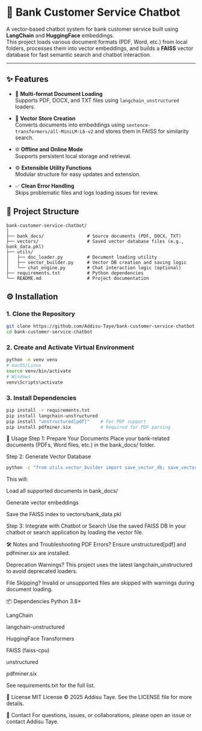 # 🏦 Bank Customer Service Chatbot

A vector-based chatbot system for bank customer service built using **LangChain** and **HuggingFace** embeddings.  
This project loads various document formats (PDF, Word, etc.) from local folders, processes them into vector embeddings, and builds a **FAISS** vector database for fast semantic search and chatbot interaction.

---

## ✨ Features

- 📄 **Multi-format Document Loading**  
  Supports PDF, DOCX, and TXT files using `langchain_unstructured` loaders.

- 🧠 **Vector Store Creation**  
  Converts documents into embeddings using `sentence-transformers/all-MiniLM-L6-v2` and stores them in FAISS for similarity search.

- 🌐 **Offline and Online Mode**  
  Supports persistent local storage and retrieval.

- ⚙️ **Extensible Utility Functions**  
  Modular structure for easy updates and extension.

- ✅ **Clean Error Handling**  
  Skips problematic files and logs loading issues for review.



## 📁 Project Structure

```plaintext
bank-customer-service-chatbot/
│
├── bank_docs/                # Source documents (PDF, DOCX, TXT)
├── vectors/                  # Saved vector database files (e.g., bank_data.pkl)
├── utils/
│   ├── doc_loader.py         # Document loading utility
│   ├── vector_builder.py     # Vector DB creation and saving logic
│   └── chat_engine.py        # Chat interaction logic (optional)
├── requirements.txt          # Python dependencies
└── README.md                 # Project documentation
```


## ⚙️ Installation

### 1. Clone the Repository

```bash
git clone https://github.com/Addisu-Taye/bank-customer-service-chatbot.git
cd bank-customer-service-chatbot
```
### 2. Create and Activate Virtual Environment

```bash
python -m venv venv
# macOS/Linux
source venv/bin/activate
# Windows
venv\Scripts\activate

```
### 3. Install Dependencies

```bash
pip install -r requirements.txt
pip install langchain-unstructured
pip install "unstructured[pdf]"    # For PDF support
pip install pdfminer.six           # Required for PDF parsing
```
🚀 Usage
Step 1: Prepare Your Documents
Place your bank-related documents (PDFs, Word files, etc.) in the bank_docs/ folder.

Step 2: Generate Vector Database

```bash
python -c "from utils.vector_builder import save_vector_db; save_vector_db('bank_docs', 'vectors')"
```
This will:

Load all supported documents in bank_docs/

Generate vector embeddings

Save the FAISS index to vectors/bank_data.pkl

Step 3: Integrate with Chatbot or Search
Use the saved FAISS DB in your chatbot or search application by loading the vector file.

🛠 Notes and Troubleshooting
PDF Errors?
Ensure unstructured[pdf] and pdfminer.six are installed.

Deprecation Warnings?
This project uses the latest langchain_unstructured to avoid deprecated loaders.

File Skipping?
Invalid or unsupported files are skipped with warnings during document loading.

📦 Dependencies
Python 3.8+

LangChain

langchain-unstructured

HuggingFace Transformers

FAISS (faiss-cpu)

unstructured

pdfminer.six

See requirements.txt for the full list.

📄 License
MIT License © 2025 Addisu Taye.
See the LICENSE file for more details.

🤝 Contact
For questions, issues, or collaborations, please open an issue or contact Addisu Taye.